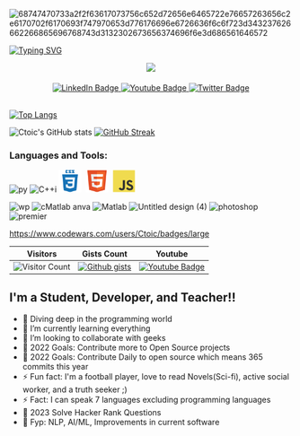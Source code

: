 
![68747470733a2f2f63617073756c652d72656e6465722e76657263656c2e6170702f6170693f747970653d776176696e6726636f6c6f723d343237626662266865696768743d3132302673656374696f6e3d686561646572](https://user-images.githubusercontent.com/90936436/226839506-4bae5412-ed2f-47fd-b19f-569d65644be4.svg)

[![Typing SVG](https://readme-typing-svg.demolab.com?font=Fira+Code&size=30&pause=1000&center=true&width=435&lines=Hello+Geeks+!;I'm+Najam+Ali+Abbas+;Let's+Follow+EachOther;Sophomore;ComputerSCience;Student;Happy+Coding;I'm+a+Pythonista+)](https://git.io/typing-svg)
  

<div id="header" align="center">
  <img src="https://media.giphy.com/media/v1.Y2lkPTc5MGI3NjExN2NkMjBkYTVkZTZjMzZkOWRmNGQ4NmE5ZGExMDNhZjVmZjJiNDk1MSZjdD1z/M9gbBd9nbDrOTu1Mqx/giphy.gif" width="100"/>
 
</div>
<div>

</div>
<br>


<div id="header" align="center">
<div id="badges">
  <a href="https://www.linkedin.com/in/najam-ali-abbas-614211216/">
    <img src="https://img.shields.io/badge/LinkedIn-blue?style=for-the-badge&logo=linkedin&logoColor=white" alt="LinkedIn Badge"/>
  </a>
  <a href="https://www.youtube.com/channel/UC4ZY1JKm3nuqX3XcCf9l0xQ/featured">
    <img src="https://img.shields.io/badge/YouTube-red?style=for-the-badge&logo=youtube&logoColor=white" alt="Youtube Badge"/>
  </a>
  <a href="https://twitter.com/Ct0ic">
    <img src="https://img.shields.io/badge/Twitter-blue?style=for-the-badge&logo=twitter&logoColor=white" alt="Twitter Badge"/>
  </a>
</div>
  </div>

<br>


  <div>



  

[![Top Langs](https://github-readme-stats.vercel.app/api/top-langs/?username=ctoic&layout=pie&bg_color=00000000)](https://github.com/ctoic/github-readme-stats)








  
  </div>
  
  <div>

  
  
![Ctoic's GitHub stats](https://github-readme-stats.vercel.app/api?username=ctoic&show_icons=true&theme=transparent) 
[![GitHub Streak](https://streak-stats.demolab.com/?user=ctoic&theme=transparent)](https://git.io/streak-stats)

  
  
  
  
  </div>
 
  
  
  ### Languages and Tools:
  
<div>

![py](https://user-images.githubusercontent.com/90936436/179396520-68dae8d3-985c-4089-b68b-775ab792af0a.png)
![C++i](https://user-images.githubusercontent.com/90936436/179396581-6943e00e-9659-458b-9df3-0a11fae6fa87.png)
  <img src="https://github.com/devicons/devicon/blob/master/icons/css3/css3-plain-wordmark.svg"  title="CSS3" alt="CSS" width="40" height="40"/>&nbsp;
  <img src="https://github.com/devicons/devicon/blob/master/icons/html5/html5-original.svg" title="HTML5" alt="HTML" width="40" height="40"/>&nbsp;
  <img src="https://github.com/devicons/devicon/blob/master/icons/javascript/javascript-original.svg" title="JavaScript" alt="JavaScript" width="40" height="40"/>&nbsp;
  
![wp](https://user-images.githubusercontent.com/90936436/179396710-7453d1a7-1791-4133-8dd8-f3b28db59496.png)
![c![Matlab](https://user-images.githubusercontent.com/90936436/179396773-0aff67e8-9ebb-40e4-9359-302584f7b3ba.png)
anva](https://user-images.githubusercontent.com/90936436/179396731-1c69b94b-8af9-4d36-913e-579fe80695ee.png)
![Matlab](https://user-images.githubusercontent.com/90936436/179396828-be052a8d-0007-4943-811c-979389beeece.png)
![Untitled design (4)](https://user-images.githubusercontent.com/90936436/179396850-48c434a0-5727-4509-86e7-add67072cad6.png)
  ![photoshop](https://user-images.githubusercontent.com/90936436/179396969-af4843e5-17c9-4445-a93d-f9757d3063cc.png)
  ![premier](https://user-images.githubusercontent.com/90936436/179396999-b6063dfe-1ee5-4929-bd6b-e8267f9ff5b4.png)
  
  
 </div>


https://www.codewars.com/users/Ctoic/badges/large
  
  
 <div >
 


| Visitors | Gists Count | Youtube |
| -------- | -----------| --------|
| ![Visitor Count](https://profile-counter.glitch.me/{Ctoic}/count.svg) | [![Github gists](https://gist-count.vercel.app/api?username=Ctoic)](https://gist.github.com/Ctoic) | [![Youtube Badge](https://img.shields.io/badge/YouTube-red?style=for-the-badge&logo=youtube&logoColor=white)](https://www.youtube.com/channel/UC4ZY1JKm3nuqX3XcCf9l0xQ/featured) 



 </div>
 
 
 
 




## I'm a Student, Developer, and Teacher!!

- 🔭 Diving deep in the programming world
- 🌱 I’m currently learning everything 
- 👯 I’m looking to collaborate with geeks 
- 🥅 2022 Goals: Contribute more to Open Source projects
- 🥅 2022 Goals: Contribute Daily to open source which means 365 commits this year
- ⚡ Fun fact: I'm a football player, love to read Novels(Sci-fi), active social worker, and a truth seeker ;)
- ⚡ Fact: I can speak 7 languages excluding programming languages 
- 🥅 2023 Solve Hacker Rank Questions 
- 🤔 Fyp: NLP, AI/ML, Improvements in current software


